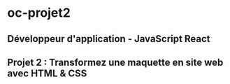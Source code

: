 # oc-projet2

## Développeur d'application - JavaScript React
## Projet 2 : Transformez une maquette en site web avec HTML & CSS
